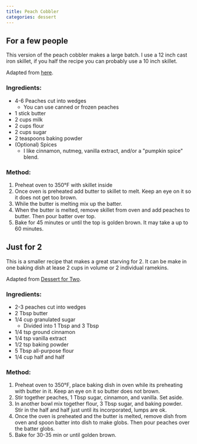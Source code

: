 ```yaml
---
title: Peach Cobbler
categories: dessert
---
```

## For a few people ##
This version of the peach cobbler makes a large batch. I use a 12 inch cast iron skillet, if you half the recipe you can probably use a 10 inch skillet.

Adapted from [here](https://www.thisgrandmaisfun.com/two-two-easy-peach-cobbler/).

### Ingredients: ###
- 4-6 Peaches cut into wedges
    - You can use canned or frozen peaches
- 1 stick butter
- 2 cups milk
- 2 cups flour
- 2 cups sugar
- 2 teaspoons baking powder
- (Optional) Spices
    - I like cinnamon, nutmeg, vanilla extract, and/or a "pumpkin spice" blend.

### Method: ###
1. Preheat oven to 350°F with skillet inside
2. Once oven is preheated add butter to skillet to melt. Keep an eye on it so it does not get too brown.
3. While the butter is melting mix up the batter.
4. When the butter is melted, remove skillet from oven and add peaches to butter. Then pour batter over top.
5. Bake for 45 minutes or until the top is golden brown. It may take a up to 60 minutes.

## Just for 2 ##
This is a smaller recipe that makes a great starving for 2. It can be make in one baking dish at lease 2 cups in volume or 2 individual ramekins.

Adapted from [Dessert for Two](https://www.dessertfortwo.com/peach-cobbler/).

### Ingredients: ###
- 2-3 peaches cut into wedges
- 2 Tbsp butter
- 1/4 cup granulated sugar
    - Divided into 1 Tbsp and 3 Tbsp
- 1/4 tsp ground cinnamon
- 1/4 tsp vanilla extract
- 1/2 tsp baking powder
- 5 Tbsp all-purpose flour
- 1/4 cup half and half

### Method: ###
1. Preheat oven to 350°F, place baking dish in oven while its preheating with butter in it. Keep an eye on it so butter does not brown.
2. Stir together peaches, 1 Tbsp sugar, cinnamon, and vanilla. Set aside.
3. In another bowl mix together flour, 3 Tbsp sugar, and baking powder. Stir in the half and half just until its incorporated, lumps are ok.
4. Once the oven is preheated and the butter is melted, remove dish from oven and spoon batter into dish to make globs. Then pour peaches over the batter globs.
5. Bake for 30-35 min or until golden brown.